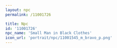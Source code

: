```yaml
---
layout: npc
permalink: /11001726

title: Npc
id: '11001726'
npc_name: 'Small Man in Black Clothes'
icon_url: 'portrait/npc/11001545_m_bravo_p.png'
---
```

